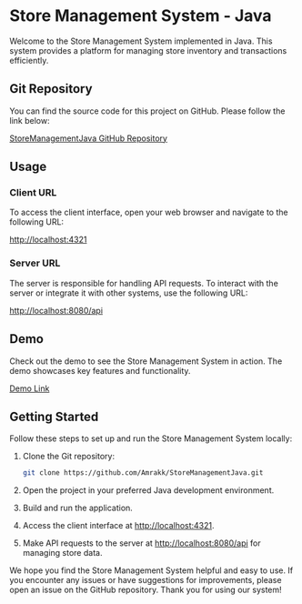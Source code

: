 # Store Management System - Java

Welcome to the Store Management System implemented in Java. This system provides a platform for managing store inventory and transactions efficiently.

## Git Repository

You can find the source code for this project on GitHub. Please follow the link below:

[StoreManagementJava GitHub Repository](https://github.com/Amrakk/StoreManagementJava)

## Usage

### Client URL

To access the client interface, open your web browser and navigate to the following URL:

[http://localhost:4321](http://localhost:4321)

### Server URL

The server is responsible for handling API requests. To interact with the server or integrate it with other systems, use the following URL:

[http://localhost:8080/api](http://localhost:8080/api)

## Demo

Check out the demo to see the Store Management System in action. The demo showcases key features and functionality.

[Demo Link](https://drive.google.com/drive/folders/1PyBtCtcs2ouoTi5fr-9sydm0gCYaasED?usp=sharing)

## Getting Started

Follow these steps to set up and run the Store Management System locally:

1. Clone the Git repository:

    ```bash
    git clone https://github.com/Amrakk/StoreManagementJava.git
    ```

2. Open the project in your preferred Java development environment.

3. Build and run the application.

4. Access the client interface at [http://localhost:4321](http://localhost:4321).

5. Make API requests to the server at [http://localhost:8080/api](http://localhost:8080/api) for managing store data.

We hope you find the Store Management System helpful and easy to use. If you encounter any issues or have suggestions for improvements, please open an issue on the GitHub repository. Thank you for using our system!
